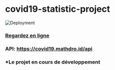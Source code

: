 # covid19-statistic-project
![Deployment](https://github.com/npankov/covid19-statistic-project/workflows/Deployment/badge.svg)
### [Regardez en ligne](https://npankov.github.io/covid19-statistic-project/)
### API: https://covid19.mathdro.id/api
### *Le projet en cours de développement